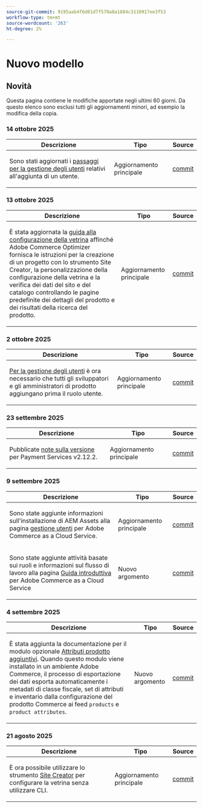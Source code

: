 ```yaml
---
source-git-commit: 9195aab4f6d01d7f570a8a1684c3110917ee3f53
workflow-type: tm+mt
source-wordcount: '263'
ht-degree: 2%

---
```

# Nuovo modello

## Novità

Questa pagina contiene le modifiche apportate negli ultimi 60 giorni. Da questo elenco sono esclusi tutti gli aggiornamenti minori, ad esempio la modifica della copia.

### 14 ottobre 2025

<table style="table-layout:auto;">
  <thead>
    <tr>
      <th>Descrizione</th>
      <th>Tipo</th>
      <th>Source</th>
    </tr>
  </thead>
  <tbody>
    <tr>
      <td><p>Sono stati aggiornati i <a href="https://experienceleague.adobe.com/it/docs/commerce/cloud-service/user-management">passaggi per la gestione degli utenti</a> relativi all'aggiunta di un utente.</p>
</td>
      <td>
        Aggiornamento principale
      </td>
      <td><a href="https://github.com/AdobeDocs/commerce.en/commit/4088b88553cbdd328a55f3483b20ea073e6c78b2">commit</a></td>
    </tr>
  </tbody>
</table>

### 13 ottobre 2025

<table style="table-layout:auto;">
  <thead>
    <tr>
      <th>Descrizione</th>
      <th>Tipo</th>
      <th>Source</th>
    </tr>
  </thead>
  <tbody>
    <tr>
      <td><p>È stata aggiornata la <a href="https://experienceleague.adobe.com/it/docs/commerce/optimizer/storefront">guida alla configurazione della vetrina</a> affinché Adobe Commerce Optimizer fornisca le istruzioni per la creazione di un progetto con lo strumento Site Creator, la personalizzazione della configurazione della vetrina e la verifica dei dati del sito e del catalogo controllando le pagine predefinite dei dettagli del prodotto e dei risultati della ricerca del prodotto.</p>
</td>
      <td>
        Aggiornamento principale
      </td>
      <td><a href="https://github.com/AdobeDocs/commerce.en/commit/4c2d5fc7ad0febbeef2ff0b8ee3bdec5e9b5710c">commit</a></td>
    </tr>
  </tbody>
</table>

### 2 ottobre 2025

<table style="table-layout:auto;">
  <thead>
    <tr>
      <th>Descrizione</th>
      <th>Tipo</th>
      <th>Source</th>
    </tr>
  </thead>
  <tbody>
    <tr>
      <td><p><a href="https://experienceleague.adobe.com/it/docs/commerce/cloud-service/user-management">Per la gestione degli utenti</a> è ora necessario che tutti gli sviluppatori e gli amministratori di prodotto aggiungano prima il ruolo utente.</p>
</td>
      <td>
        Aggiornamento principale
      </td>
      <td><a href="https://github.com/AdobeDocs/commerce.en/commit/e12b4c18cacd43d73ced180a62d7162a745ced56">commit</a></td>
    </tr>
  </tbody>
</table>

### 23 settembre 2025

<table style="table-layout:auto;">
  <thead>
    <tr>
      <th>Descrizione</th>
      <th>Tipo</th>
      <th>Source</th>
    </tr>
  </thead>
  <tbody>
    <tr>
      <td><p>Pubblicate <a href="https://experienceleague.adobe.com/it/docs/commerce/payment-services/release-notes">note sulla versione</a> per Payment Services v2.12.2.</p>
</td>
      <td>
        Aggiornamento principale
      </td>
      <td><a href="https://github.com/AdobeDocs/commerce.en/commit/1e5ee370bf91d33f35585d2d64b393fede721ce6">commit</a></td>
    </tr>
  </tbody>
</table>

### 9 settembre 2025

<table style="table-layout:auto;">
  <thead>
    <tr>
      <th>Descrizione</th>
      <th>Tipo</th>
      <th>Source</th>
    </tr>
  </thead>
  <tbody>
    <tr>
      <td><p>Sono state aggiunte informazioni sull'installazione di AEM Assets alla pagina <a href="https://experienceleague.adobe.com/it/docs/commerce/cloud-service/user-management">gestione utenti</a> per Adobe Commerce as a Cloud Service.</p>
</td>
      <td>
        Aggiornamento principale
      </td>
      <td><a href="https://github.com/AdobeDocs/commerce.en/commit/acce1aad405e74b1171faddf7f0d6681bd0a048d">commit</a></td>
    </tr>
    <tr>
      <td><p>Sono state aggiunte attività basate sui ruoli e informazioni sul flusso di lavoro alla pagina <a href="https://experienceleague.adobe.com/it/docs/commerce/cloud-service/getting-started">Guida introduttiva</a> per Adobe Commerce as a Cloud Service</p>
</td>
      <td>
        Nuovo argomento
      </td>
      <td><a href="https://github.com/AdobeDocs/commerce.en/commit/f62434c55d21f65568af422bd278e6ed917b805b">commit</a></td>
    </tr>
  </tbody>
</table>

### 4 settembre 2025

<table style="table-layout:auto;">
  <thead>
    <tr>
      <th>Descrizione</th>
      <th>Tipo</th>
      <th>Source</th>
    </tr>
  </thead>
  <tbody>
    <tr>
      <td><p>È stata aggiunta la documentazione per il modulo opzionale <a href="https://experienceleague.adobe.com/it/docs/commerce/saas-data-export/extensibility/add-tax-attribute-set-inventory-attributes">Attributi prodotto aggiuntivi</a>. Quando questo modulo viene installato in un ambiente Adobe Commerce, il processo di esportazione dei dati esporta automaticamente i metadati di classe fiscale, set di attributi e inventario dalla configurazione del prodotto Commerce ai feed <code class="language-plaintext highlighter-rouge">products</code> e <code class="language-plaintext highlighter-rouge">product attributes</code>.</p>
</td>
      <td>
        Nuovo argomento
      </td>
      <td><a href="https://github.com/AdobeDocs/commerce.en/commit/a77c6bd98622488214d89a077e1dfaa8338108fd">commit</a></td>
    </tr>
  </tbody>
</table>

### 21 agosto 2025

<table style="table-layout:auto;">
  <thead>
    <tr>
      <th>Descrizione</th>
      <th>Tipo</th>
      <th>Source</th>
    </tr>
  </thead>
  <tbody>
    <tr>
      <td><p>È ora possibile utilizzare lo strumento <a href="https://experienceleague.adobe.com/it/docs/commerce/cloud-service/storefront">Site Creator</a> per configurare la vetrina senza utilizzare CLI.</p>
</td>
      <td>
        Aggiornamento principale
      </td>
      <td><a href="https://github.com/AdobeDocs/commerce.en/commit/bf3954af26fba0aa943261a0673166c0537e692e">commit</a></td>
    </tr>
  </tbody>
</table>
